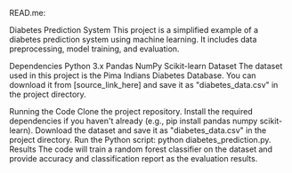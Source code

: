 READ.me:

Diabetes Prediction System
This project is a simplified example of a diabetes prediction system using machine learning. It includes data preprocessing, model training, and evaluation.

Dependencies
Python 3.x
Pandas
NumPy
Scikit-learn
Dataset
The dataset used in this project is the Pima Indians Diabetes Database. You can download it from [source_link_here] and save it as "diabetes_data.csv" in the project directory.

Running the Code
Clone the project repository.
Install the required dependencies if you haven't already (e.g., pip install pandas numpy scikit-learn).
Download the dataset and save it as "diabetes_data.csv" in the project directory.
Run the Python script: python diabetes_prediction.py.
Results
The code will train a random forest classifier on the dataset and provide accuracy and classification report as the evaluation results.

